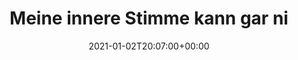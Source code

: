 ---
retweeted: false
source: <a href="http://twitter.com/#!/download/ipad" rel="nofollow">Twitter for iPad</a>
entities:
  hashtags: []
  symbols: []
  user_mentions: []
  urls:
  - url: https://t.co/HwGmcDRk44
    expanded_url: https://twitter.com/eyeklar/status/1345436458115588103
    display_url: twitter.com/eyeklar/status…
    indices:
    - '115'
    - '138'
display_text_range:
- '0'
- '138'
favorite_count: '8'
id_str: '1345461613248315398'
truncated: false
retweet_count: '0'
id: '1345461613248315398'
possibly_sensitive: false
created_at: Sat Jan 02 20:07:00 +0000 2021
favorited: false
full_text: Meine innere Stimme kann gar nicht anders als diesen ganzen Thread in gebrochenem
  österreichisch mitzulesen. &lt;3
lang: de
quote_url: https://twitter.com/eyeklar/status/1345436458115588103
tags:
- pesos:twitter
date: '2021-01-02T20:07:00+00:00'
src: https://twitter.com/bascht/status/1345461613248315398
original_url: https://twitter.com/bascht/status/1345461613248315398
type: twitter_tweet
text: Meine innere Stimme kann gar nicht anders als diesen ganzen Thread in gebrochenem
  österreichisch mitzulesen. &lt;3
title: Meine innere Stimme kann gar ni

---